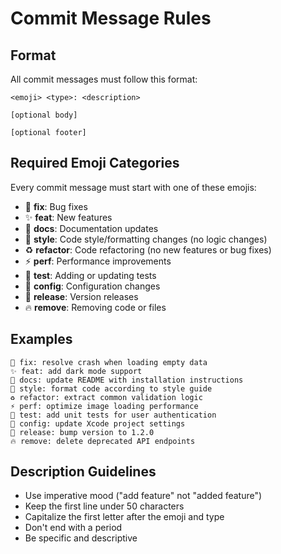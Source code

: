 # Commit Message Rules

## Format
All commit messages must follow this format:
```
<emoji> <type>: <description>

[optional body]

[optional footer]
```

## Required Emoji Categories
Every commit message must start with one of these emojis:

- 🐛 **fix**: Bug fixes
- ✨ **feat**: New features
- 📝 **docs**: Documentation updates
- 🎨 **style**: Code style/formatting changes (no logic changes)
- ♻️ **refactor**: Code refactoring (no new features or bug fixes)
- ⚡ **perf**: Performance improvements
- 🧪 **test**: Adding or updating tests
- 🔧 **config**: Configuration changes
- 🚀 **release**: Version releases
- 🔥 **remove**: Removing code or files

## Examples
```
🐛 fix: resolve crash when loading empty data
✨ feat: add dark mode support
📝 docs: update README with installation instructions
🎨 style: format code according to style guide
♻️ refactor: extract common validation logic
⚡ perf: optimize image loading performance
🧪 test: add unit tests for user authentication
🔧 config: update Xcode project settings
🚀 release: bump version to 1.2.0
🔥 remove: delete deprecated API endpoints
```

## Description Guidelines
- Use imperative mood ("add feature" not "added feature")
- Keep the first line under 50 characters
- Capitalize the first letter after the emoji and type
- Don't end with a period
- Be specific and descriptive 